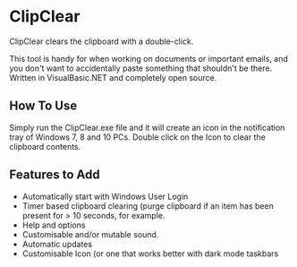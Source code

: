 # ClipClear

ClipClear clears the clipboard with a double-click. 

This tool is handy for when working on documents or important emails, and you don't want to accidentally paste something that shouldn't be there. Written in VisualBasic.NET and completely open source. 

## How To Use
Simply run the ClipClear.exe file and it will create an icon in the notification tray of Windows 7, 8 and 10 PCs. 
Double click on the Icon to clear the clipboard contents. 

## Features to Add
* Automatically start with Windows User Login
* Timer based clipboard clearing (purge clipboard if an item has been present for > 10 seconds, for example.
* Help and options
* Customisable and/or mutable sound.
* Automatic updates
* Customisable Icon (or one that works better with dark mode taskbars
